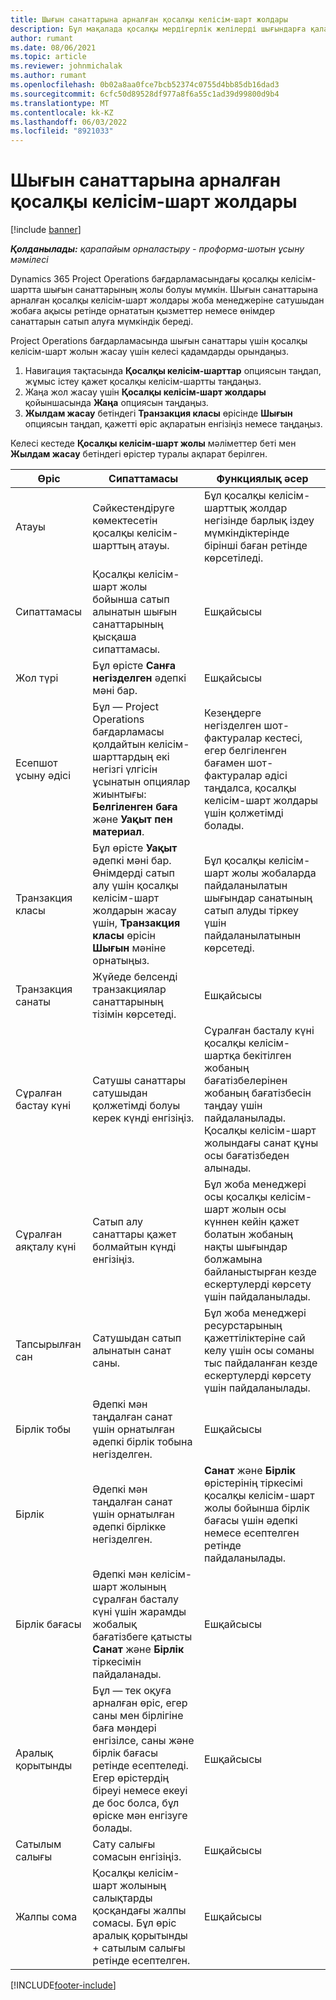 ```yaml
---
title: Шығын санаттарына арналған қосалқы келісім-шарт жолдары
description: Бұл мақалада қосалқы мердігерлік желілерді шығындарға қалай жазу және жеткізушілерден уақытты сатып алуды жазу үшін өрістерді пайдалану түсіндіріледі.
author: rumant
ms.date: 08/06/2021
ms.topic: article
ms.reviewer: johnmichalak
ms.author: rumant
ms.openlocfilehash: 0b02a8aa0fce7bcb52374c0755d4bb85db16dad3
ms.sourcegitcommit: 6cfc50d89528df977a8f6a55c1ad39d99800d9b4
ms.translationtype: MT
ms.contentlocale: kk-KZ
ms.lasthandoff: 06/03/2022
ms.locfileid: "8921033"
---
```

#  <a name="subcontract-lines-for-expense-categories"></a>Шығын санаттарына арналған қосалқы келісім-шарт жолдары

[!include [banner](../../includes/dataverse-preview.md)]

_**Қолданылады:** қарапайым орналастыру - проформа-шотын ұсыну мәмілесі_

Dynamics 365 Project Operations бағдарламасындағы қосалқы келісім-шартта шығын санаттарының жолы болуы мүмкін. Шығын санаттарына арналған қосалқы келісім-шарт жолдары жоба менеджеріне сатушыдан жобаға ақысы ретінде орнататын қызметтер немесе өнімдер санаттарын сатып алуға мүмкіндік береді.

Project Operations бағдарламасында шығын санаттары үшін қосалқы келісім-шарт жолын жасау үшін келесі қадамдарды орындаңыз.

1. Навигация тақтасында **Қосалқы келісім-шарттар** опциясын таңдап, жұмыс істеу қажет қосалқы келісім-шартты таңдаңыз.
2. Жаңа жол жасау үшін **Қосалқы келісім-шарт жолдары** қойыншасында **Жаңа** опциясын таңдаңыз.
3. **Жылдам жасау** бетіндегі **Транзакция класы** өрісінде **Шығын** опциясын таңдап, қажетті өріс ақпаратын енгізіңіз немесе таңдаңыз.

Келесі кестеде **Қосалқы келісім-шарт жолы** мәліметтер беті мен **Жылдам жасау** бетіндегі өрістер туралы ақпарат берілген.

| **Өріс** | **Сипаттамасы** | **Функциялық әсер** |
| --- | --- | --- |
| Атауы | Сәйкестендіруге көмектесетін қосалқы келісім-шарттың атауы. | Бұл қосалқы келісім-шарттық жолдар негізінде барлық іздеу мүмкіндіктерінде бірінші баған ретінде көрсетіледі. |
| Сипаттамасы | Қосалқы келісім-шарт жолы бойынша сатып алынатын шығын санаттарының қысқаша сипаттамасы. | Ешқайсысы |
|Жол түрі | Бұл өрісте **Санға негізделген** әдепкі мәні бар. |Ешқайсысы |
| Есепшот ұсыну әдісі | Бұл — Project Operations бағдарламасы қолдайтын келісім-шарттардың екі негізгі үлгісін ұсынатын опциялар жиынтығы: **Белгіленген баға** және **Уақыт пен материал**. | Кезеңдерге негізделген шот-фактуралар кестесі, егер белгіленген бағамен шот-фактуралар әдісі таңдалса, қосалқы келісім-шарт жолдары үшін қолжетімді болады. |
| Транзакция класы | Бұл өрісте **Уақыт** әдепкі мәні бар. Өнімдерді сатып алу үшін қосалқы келісім-шарт жолдарын жасау үшін, **Транзакция класы** өрісін **Шығын** мәніне орнатыңыз.  | Бұл қосалқы келісім-шарт жолы жобаларда пайдаланылатын шығындар санатының сатып алуды тіркеу үшін пайдаланылатынын көрсетеді. |
| Транзакция санаты | Жүйеде белсенді транзакциялар санаттарының тізімін көрсетеді. |Ешқайсысы |
| Сұралған бастау күні | Сатушы санаттары сатушыдан қолжетімді болуы керек күнді енгізіңіз. | Сұралған басталу күні қосалқы келісім-шартқа бекітілген жобаның бағатізбелерінен жобаның бағатізбесін таңдау үшін пайдаланылады. Қосалқы келісім-шарт жолындағы санат құны осы бағатізбеден алынады. |
| Сұралған аяқталу күні | Сатып алу санаттары қажет болмайтын күнді енгізіңіз. | Бұл жоба менеджері осы қосалқы келісім-шарт жолын осы күннен кейін қажет болатын жобаның нақты шығындар болжамына байланыстырған кезде ескертулерді көрсету үшін пайдаланылады. |
| Тапсырылған сан | Сатушыдан сатып алынатын санат саны. | Бұл жоба менеджері ресурстарының қажеттіліктеріне сай келу үшін осы соманы тыс пайдаланған кезде ескертулерді көрсету үшін пайдаланылады.|
| Бірлік тобы | Әдепкі мән таңдалған санат үшін орнатылған әдепкі бірлік тобына негізделген. |Ешқайсысы |
| Бірлік | Әдепкі мән таңдалған санат үшін орнатылған әдепкі бірлікке негізделген.  | **Санат** және **Бірлік** өрістерінің тіркесімі қосалқы келісім-шарт жолы бойынша бірлік бағасы үшін әдепкі немесе есептелген ретінде пайдаланылады.  |
| Бірлік бағасы | Әдепкі мән келісім-шарт жолының сұралған басталу күні үшін жарамды жобалық бағатізбеге қатысты **Санат** және **Бірлік** тіркесімін пайдаланады. |Ешқайсысы |
| Аралық қорытынды | Бұл — тек оқуға арналған өріс, егер саны мен бірлігіне баға мәндері енгізілсе, саны және бірлік бағасы ретінде есептеледі. Егер өрістердің біреуі немесе екеуі де бос болса, бұл өріске мән енгізуге болады. |Ешқайсысы |
| Сатылым салығы | Сату салығы сомасын енгізіңіз. |Ешқайсысы |
| Жалпы сома | Қосалқы келісім-шарт жолының салықтарды қосқандағы жалпы сомасы. Бұл өріс аралық қорытынды + сатылым салығы ретінде есептелген. |Ешқайсысы |


[!INCLUDE[footer-include](../../includes/footer-banner.md)]
